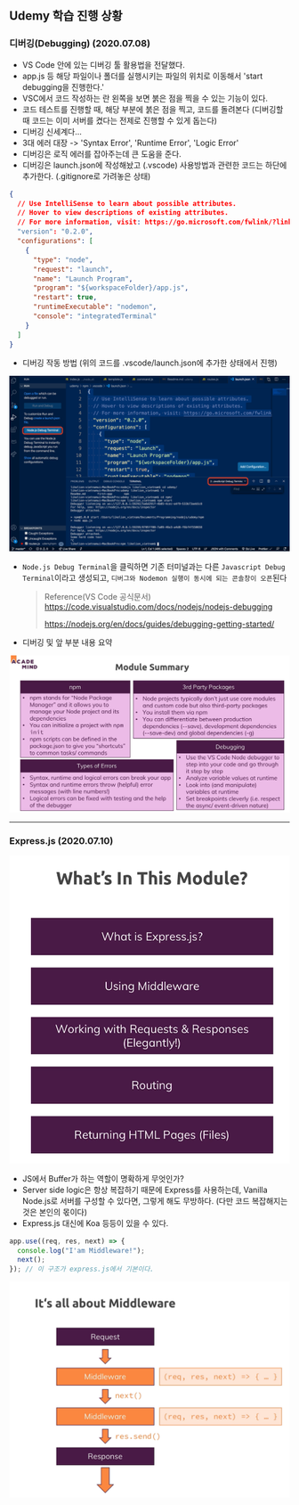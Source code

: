 ## Udemy 학습 진행 상황

### 디버깅(Debugging) (2020.07.08)

- VS Code 안에 있는 디버깅 툴 활용법을 전달했다.
- app.js 등 해당 파일이나 폴더를 실행시키는 파일의 위치로 이동해서 'start debugging을 진행한다.'
- VSC에서 코드 작성하는 란 왼쪽을 보면 붉은 점을 찍을 수 있는 기능이 있다.
- 코드 테스트를 진행할 때, 해당 부분에 붉은 점을 찍고, 코드를 돌려본다 (디버깅할 때 코드는 이미 서버를 켰다는 전제로 진행할 수 있게 돕는다)
- 디버깅 신세계다...
- 3대 에러 대장 -> 'Syntax Error', 'Runtime Error', 'Logic Error'
- 디버깅은 로직 에러를 잡아주는데 큰 도움을 준다.
- 디버깅은 launch.json에 작성해놨고 (.vscode) 사용방법과 관련한 코드는 하단에 추가한다. (.gitignore로 가려놓은 상태)

```json
{
  // Use IntelliSense to learn about possible attributes.
  // Hover to view descriptions of existing attributes.
  // For more information, visit: https://go.microsoft.com/fwlink/?linkid=830387
  "version": "0.2.0",
  "configurations": [
    {
      "type": "node",
      "request": "launch",
      "name": "Launch Program",
      "program": "${workspaceFolder}/app.js",
      "restart": true,
      "runtimeExecutable": "nodemon",
      "console": "integratedTerminal"
    }
  ]
}
```

- 디버깅 작동 방법 (위의 코드를 .vscode/launch.json에 추가한 상태에서 진행)

![debugging](../rd_img/debug.png)

- `Node.js Debug Terminal`을 클릭하면 기존 터미널과는 다른 `Javascript Debug Terminal`이라고 생성되고, `디버그와 Nodemon 실행이 동시에 되는 콘솔창이 오픈`된다

  > Reference(VS Code 공식문서)
  > https://code.visualstudio.com/docs/nodejs/nodejs-debugging
  >
  > https://nodejs.org/en/docs/guides/debugging-getting-started/

- 디버깅 및 앞 부분 내용 요약

![Summary](../rd_img/node_summary.png)

---

### Express.js (2020.07.10)

![Express.js Structure](../rd_img/express_intro.png)

- JS에서 Buffer가 하는 역할이 명확하게 무엇인가?
- Server side logic은 항상 복잡하기 때문에 Express를 사용하는데, Vanilla Node.js로 서버를 구성할 수 있다면, 그렇게 해도 무방하다. (다만 코드 복잡해지는 것은 본인의 몫이다)
- Express.js 대신에 Koa 등등이 있을 수 있다.

```javascript
app.use((req, res, next) => {
  console.log("I'am Middleware!");
  next();
}); // 이 구조가 express.js에서 기본이다.
```

![middleware](../rd_img/middleware.png)